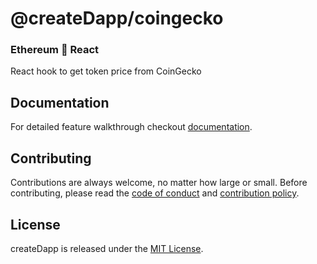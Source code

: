 # @createDapp/coingecko

### Ethereum 🤝 React

React hook to get token price from CoinGecko

## Documentation

For detailed feature walkthrough checkout [documentation](https://createdapp.readthedocs.io/en/latest/coingecko.html).

## Contributing

Contributions are always welcome, no matter how large or small. Before contributing, please read the [code of conduct](https://github.com/kihonq/createDapp/blob/master/CODE_OF_CONDUCT.md) and [contribution policy](https://github.com/kihonq/createDapp/blob/master/CONTRIBUTION.md).

## License

createDapp is released under the [MIT License](https://opensource.org/licenses/MIT).
